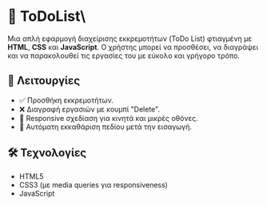 # 📝 ToDoList\

Μια απλή εφαρμογή διαχείρισης εκκρεμοτήτων (ToDo List) φτιαγμένη με **HTML**, **CSS** και **JavaScript**. Ο χρήστης μπορεί να προσθέσει, να διαγράψει και να παρακολουθεί τις εργασίες του με εύκολο και γρήγορο τρόπο.

## 🚀 Λειτουργίες

- ✅ Προσθήκη εκκρεμοτήτων.
- ❌ Διαγραφή εργασιών με κουμπί "Delete".
- 📱 Responsive σχεδίαση για κινητά και μικρές οθόνες.
- 🧼 Αυτόματη εκκαθάριση πεδίου μετά την εισαγωγή.

## 🛠 Τεχνολογίες

- HTML5
- CSS3 (με media queries για responsiveness)
- JavaScript
